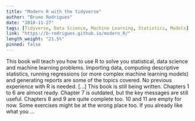 ```yaml
---
title: "Modern R with the tidyverse"
author: "Bruno Rodrigues"
date: "2018-11-27"
tags: [Tidyverse, Data Science, Machine Learning, Statistics, Models]
link: "https://b-rodrigues.github.io/modern_R/"
length_weight: "21.5%"
pinned: false
---
```


This book will teach you how to use R to solve you statistical, data science and machine learning problems. Importing data, computing descriptive statistics, running regressions (or more complex machine learning models) and generating reports are some of the topics covered. No previous experience with R is needed. [...] This book is still being written. Chapters 1 to 6 are almost ready. Chapter 7 is outdated, but
the key messages are still useful. Chapters 8 and 9 are quite complete too. 10 and 11 are empty
for now. Some exercises might be at the wrong place too. If you already like what you ...
